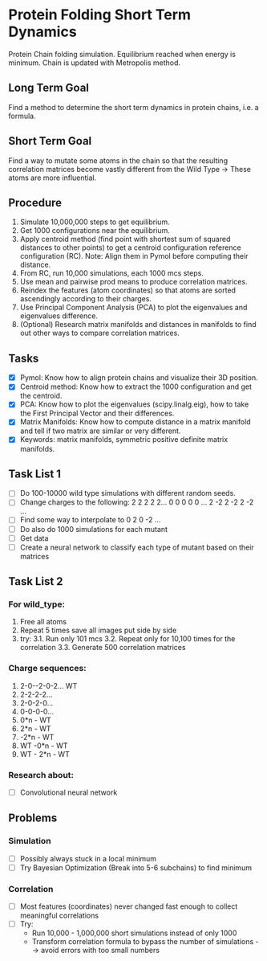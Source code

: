 # Protein Folding Short Term Dynamics
Protein Chain folding simulation. Equilibrium reached when energy is minimum. Chain is updated with Metropolis method.

## Long Term Goal
Find a method to determine the short term dynamics in protein chains, i.e. a formula.

## Short Term Goal
Find a way to mutate some atoms in the chain so that the resulting correlation matrices become vastly different from the Wild Type &rarr; These atoms are more influential.

## Procedure

1. Simulate 10,000,000 steps to get equilibrium.
2. Get 1000 configurations near the equilibrium.
3. Apply centroid method (find point with shortest sum of squared distances to other points) to get a centroid configuration reference configuration (RC). Note: Align them in Pymol before computing their distance.
4. From RC, run 10,000 simulations, each 1000 mcs steps.
5. Use mean and pairwise prod means to produce correlation matrices.
6. Reindex the features (atom coordinates) so that atoms are sorted ascendingly according to their charges.
7. Use Principal Component Analysis (PCA) to plot the eigenvalues and eigenvalues difference.
8. (Optional) Research matrix manifolds and distances in manifolds to find out other ways to compare correlation matrices.

## Tasks

- [x] Pymol: Know how to align protein chains and visualize their 3D position.
- [x] Centroid method: Know how to extract the 1000 configuration and get the centroid.
- [x] PCA: Know how to plot the eigenvalues (scipy.linalg.eig), how to take the First Principal Vector and their differences.
- [x] Matrix Manifolds: Know how to compute distance in a matrix manifold and tell if two matrix are similar or very different.
- [x] Keywords: matrix manifolds, symmetric positive definite matrix manifolds.

## Task List 1

- [ ] Do 100-10000 wild type simulations with different random seeds.
- [ ] Change charges to the following:
2 2 2 2 2...
0 0 0 0 0 ...
2 -2 2 -2 2 -2 ...
- [ ] Find some way to interpolate to 0 2 0 -2 ...
- [ ] Do also do 1000 simulations for each mutant
- [ ] Get data
- [ ] Create a neural network to classify each type of mutant based on their matrices

## Task List 2

### For wild_type:
1. Free all atoms
2. Repeat 5 times save all images put side by side
3. try:
3.1. Run only 101 mcs
3.2. Repeat only for 10,100 times for the correlation
3.3. Generate 500 correlation matrices

### Charge sequences:
1. 2-0--2-0-2... WT
2. 2-2-2-2...
3. 2-0-2-0...
4. 0-0-0-0...
5. 0*n - WT
6. 2*n - WT
7. -2*n - WT
8. WT -0*n - WT
9. WT - 2*n - WT

### Research about:
- [ ] Convolutional neural network

## Problems
### Simulation
- [ ] Possibly always stuck in a local minimum
- [ ] Try Bayesian Optimization (Break into 5-6 subchains) to find minimum
### Correlation
- [ ] Most features (coordinates) never changed fast enough to collect meaningful correlations
- [ ] Try:
  - Run 10,000 - 1,000,000 short simulations instead of only 1000
  - Transform correlation formula to bypass the number of simulations --> avoid errors with too small numbers

